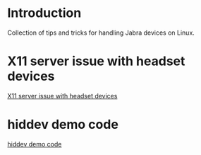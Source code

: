 # Introduction
Collection of tips and tricks for handling Jabra devices on Linux.

# X11 server issue with headset devices
[X11 server issue with headset devices](https://github.com/gnaudio/linux-info/wiki/X11-server-issue-with-headset-devices)

# hiddev demo code
[hiddev demo code](https://github.com/gnaudio/linux-info/wiki/hiddev-demo-code)
